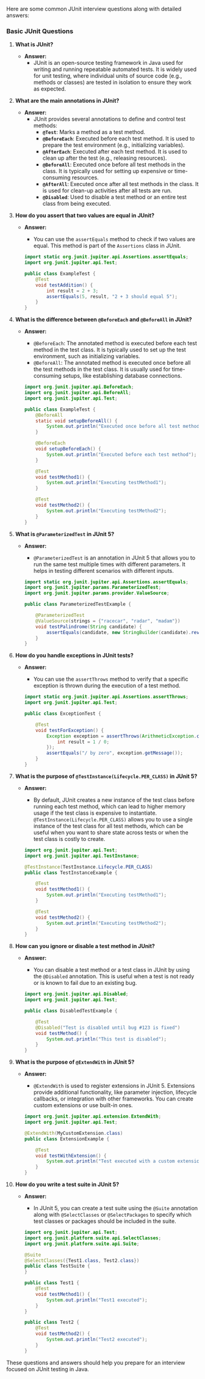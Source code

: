 Here are some common JUnit interview questions along with detailed answers:

### **Basic JUnit Questions**

1. **What is JUnit?**

   - **Answer:**
     - JUnit is an open-source testing framework in Java used for writing and running repeatable automated tests. It is widely used for unit testing, where individual units of source code (e.g., methods or classes) are tested in isolation to ensure they work as expected.

2. **What are the main annotations in JUnit?**

   - **Answer:**
     - JUnit provides several annotations to define and control test methods:
       - **`@Test`**: Marks a method as a test method.
       - **`@BeforeEach`**: Executed before each test method. It is used to prepare the test environment (e.g., initializing variables).
       - **`@AfterEach`**: Executed after each test method. It is used to clean up after the test (e.g., releasing resources).
       - **`@BeforeAll`**: Executed once before all test methods in the class. It is typically used for setting up expensive or time-consuming resources.
       - **`@AfterAll`**: Executed once after all test methods in the class. It is used for clean-up activities after all tests are run.
       - **`@Disabled`**: Used to disable a test method or an entire test class from being executed.

3. **How do you assert that two values are equal in JUnit?**

   - **Answer:**

     - You can use the `assertEquals` method to check if two values are equal. This method is part of the `Assertions` class in JUnit.

     ```java
     import static org.junit.jupiter.api.Assertions.assertEquals;
     import org.junit.jupiter.api.Test;

     public class ExampleTest {
         @Test
         void testAddition() {
             int result = 2 + 3;
             assertEquals(5, result, "2 + 3 should equal 5");
         }
     }
     ```

4. **What is the difference between `@BeforeEach` and `@BeforeAll` in JUnit?**

   - **Answer:**

     - `@BeforeEach`: The annotated method is executed before each test method in the test class. It is typically used to set up the test environment, such as initializing variables.
     - `@BeforeAll`: The annotated method is executed once before all the test methods in the test class. It is usually used for time-consuming setups, like establishing database connections.

     ```java
     import org.junit.jupiter.api.BeforeEach;
     import org.junit.jupiter.api.BeforeAll;
     import org.junit.jupiter.api.Test;

     public class ExampleTest {
         @BeforeAll
         static void setupBeforeAll() {
             System.out.println("Executed once before all test methods");
         }

         @BeforeEach
         void setupBeforeEach() {
             System.out.println("Executed before each test method");
         }

         @Test
         void testMethod1() {
             System.out.println("Executing testMethod1");
         }

         @Test
         void testMethod2() {
             System.out.println("Executing testMethod2");
         }
     }
     ```

5. **What is `@ParameterizedTest` in JUnit 5?**

   - **Answer:**

     - `@ParameterizedTest` is an annotation in JUnit 5 that allows you to run the same test multiple times with different parameters. It helps in testing different scenarios with different inputs.

     ```java
     import static org.junit.jupiter.api.Assertions.assertEquals;
     import org.junit.jupiter.params.ParameterizedTest;
     import org.junit.jupiter.params.provider.ValueSource;

     public class ParameterizedTestExample {

         @ParameterizedTest
         @ValueSource(strings = {"racecar", "radar", "madam"})
         void testPalindrome(String candidate) {
             assertEquals(candidate, new StringBuilder(candidate).reverse().toString());
         }
     }
     ```

6. **How do you handle exceptions in JUnit tests?**

   - **Answer:**

     - You can use the `assertThrows` method to verify that a specific exception is thrown during the execution of a test method.

     ```java
     import static org.junit.jupiter.api.Assertions.assertThrows;
     import org.junit.jupiter.api.Test;

     public class ExceptionTest {

         @Test
         void testForException() {
             Exception exception = assertThrows(ArithmeticException.class, () -> {
                 int result = 1 / 0;
             });
             assertEquals("/ by zero", exception.getMessage());
         }
     }
     ```

7. **What is the purpose of `@TestInstance(Lifecycle.PER_CLASS)` in JUnit 5?**

   - **Answer:**

     - By default, JUnit creates a new instance of the test class before running each test method, which can lead to higher memory usage if the test class is expensive to instantiate. `@TestInstance(Lifecycle.PER_CLASS)` allows you to use a single instance of the test class for all test methods, which can be useful when you want to share state across tests or when the test class is costly to create.

     ```java
     import org.junit.jupiter.api.Test;
     import org.junit.jupiter.api.TestInstance;

     @TestInstance(TestInstance.Lifecycle.PER_CLASS)
     public class TestInstanceExample {

         @Test
         void testMethod1() {
             System.out.println("Executing testMethod1");
         }

         @Test
         void testMethod2() {
             System.out.println("Executing testMethod2");
         }
     }
     ```

8. **How can you ignore or disable a test method in JUnit?**

   - **Answer:**

     - You can disable a test method or a test class in JUnit by using the `@Disabled` annotation. This is useful when a test is not ready or is known to fail due to an existing bug.

     ```java
     import org.junit.jupiter.api.Disabled;
     import org.junit.jupiter.api.Test;

     public class DisabledTestExample {

         @Test
         @Disabled("Test is disabled until bug #123 is fixed")
         void testMethod() {
             System.out.println("This test is disabled");
         }
     }
     ```

9. **What is the purpose of `@ExtendWith` in JUnit 5?**

   - **Answer:**

     - `@ExtendWith` is used to register extensions in JUnit 5. Extensions provide additional functionality, like parameter injection, lifecycle callbacks, or integration with other frameworks. You can create custom extensions or use built-in ones.

     ```java
     import org.junit.jupiter.api.extension.ExtendWith;
     import org.junit.jupiter.api.Test;

     @ExtendWith(MyCustomExtension.class)
     public class ExtensionExample {

         @Test
         void testWithExtension() {
             System.out.println("Test executed with a custom extension");
         }
     }
     ```

10. **How do you write a test suite in JUnit 5?**

    - **Answer:**

      - In JUnit 5, you can create a test suite using the `@Suite` annotation along with `@SelectClasses` or `@SelectPackages` to specify which test classes or packages should be included in the suite.

      ```java
      import org.junit.jupiter.api.Test;
      import org.junit.platform.suite.api.SelectClasses;
      import org.junit.platform.suite.api.Suite;

      @Suite
      @SelectClasses({Test1.class, Test2.class})
      public class TestSuite {
      }

      public class Test1 {
          @Test
          void testMethod1() {
              System.out.println("Test1 executed");
          }
      }

      public class Test2 {
          @Test
          void testMethod2() {
              System.out.println("Test2 executed");
          }
      }
      ```

These questions and answers should help you prepare for an interview focused on JUnit testing in Java.
